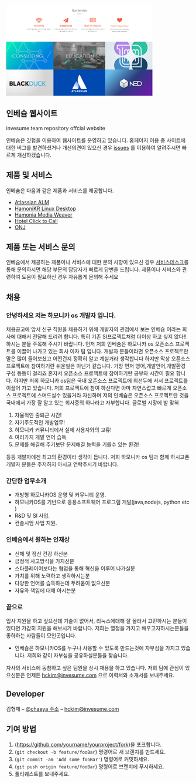 ![](./img/main.png)

## 인베슘 웹사이트

invesume team repository offcial website

인베슘은 깃헙을 이용하여 웹사이트를 운영하고 있습니다.
홈페이지 이용 중 사이트에 대한 버그를 발견하셨거나 개선의견이 있으신 경우 [issues](https://github.com/ivsteam/ivsteam.github.io/issues) 를 이용하여 알려주시면 빠르게 개선하겠습니다.



## 제품 및 서비스

인베슘은 다음과 같은 제품과 서비스를 제공합니다.

- [Atlassian ALM](https://invesume.com/atlassian)
- [HamoniKR Linux Desktop](http://hamonikr.org)
- [Hamonia Media Weaver](https://hamonia.kr)
- [Hotel Click to Call](https://hcall.io)
- [ONJ](http://onj.io/)


## 제품 또는 서비스 문의

인베슘에서 제공하는 제품이나 서비스에 대한 문의 사항이 있으신 경우 [서비스데스크](http://pms.invesume.com:8080/servicedesk/customer/portal/10)를 통해 문의하시면 해당 부문의 담당자가 빠르게 답변을 드립니다. 제품이나 서비스와 관련하여 도움이 필요하신 경우 자유롭게 문의해 주세요

## 채용

### 안녕하세요 저는 하모니카 os 개발자 입니다.
채용공고에 앞서 신규 직원을 채용하기 위해 개발자의 관점에서 보는 인베슘 이라는 회사에 대해서 전달해 드리려 합니다.
특히 기존 SI프로젝트처럼 더이상 하고 싶지 않다!! 하시는 분들 주목해 주시기 바랍니다.
먼저 저희 인베슘은 하모니카 os 오픈소스 프로젝트를 이끌어 나가고 있는 회사 이자 팀 입니다.
개발자 분들이라면 오픈소스 프로젝트란 말은 많이 들어보셨고 어떤건지 정확히 알고 계실거라 생각합니다
하지만 막상 오픈소스 프로젝트에 참여하기란 쉬운일은 아닌거 같습니다. 가장 먼저 영어,개발언어,개발환경 구성 등등이 걸리죠
혼자서 오픈소스 프로젝트에 참여하기란 공부와 시간이 필요 합니다. 하지만 저희 하모니카 os팀은 국내 오픈소스 프로젝트에 최선두에 서서 프로젝트를 
이끌어 가고 있습니다. 저희 프로젝트에 참여 하신다면 아마 자연스럽고 빠르게 오픈소스 프로젝트에 스며드실수 있을거라 자신하며 저의 인베슘은
오픈소스 프로젝트란 것을 국내에서 가장 잘 알고 있는 회사중의 하나라고 자부합니다.
글로벌 시장에 발 맞혀 

1. 자율적인 출퇴근 시간!
2. 자기주도적인 개발업무!
3. 하모니카 커뮤니티에서 실제 사용자와의 교류!
4. 여러가지 개발 언어 습득
5. 문제를 해결해 주기보단 문제해결 능력을 기를수 있는 환경!


등등 개발자에겐 최고의 환경이라 생각이 듭니다.
저희 하모니카 os 팀과 함께 하시고픈 개발자 분들은 주저하지 마시고 연락주시기 바랍니다.


### 간단한 업무소개

 - 개방형 하모니카OS 운영 및 커뮤니티 운영.
 - 하모니카OS를 기반으로 응용소프트웨어 프로그램 개발(java,nodejs, python etc )
 - R&D 및 SI 사업.
 - 컨솔시엄 사업 지원.

### 인베슘에서 원하는 인재상

 - 신체 및 정신 건강 하신분
 - 긍정적 사고방식을 가지신분
 - 스타플레이어보다는 협업을 통해 혁신을 이루어 나가실분
 - 가치를 위해 노력하고 생각하시는분
 - 다양한 언어를 습득하는데 두려움이 없으신분
 - 자유와 책임에 대해 아시는분

### 끝으로
 입사 지원을 하고 싶으신데 기술이 없어서, 리눅스에대해 잘 몰라서 고민하시는 분들이있다면 가감히 지원을 해보시기 바랍니다.
 저희는 열정을 가지고 배우고자하시는분들을 좋하하는 사람들이 모인곳입니다.
 * 인베슘은 하모니카OS를 누구나 사용할 수 있도록 만드는것에 자부심을 가지고 있습니다.
 저희와 같이 자부심을 공유하실분들을 찾습니다.


자사의 서비스에 동참하고 싶은 팀원을 상시 채용을 하고 있습니다. 
저희 팀에 관심이 있으신분은 언제든 hckim@invesume.com 으로 이력서와 소개서를 보내주세요.




## Developer

김형채 – [@chaeya 주소](https://twitter.com/chaeya) – hckim@invesume.com


## 기여 방법

1. (<https://github.com/yourname/yourproject/fork>)을 포크합니다.
2. (`git checkout -b feature/fooBar`) 명령어로 새 브랜치를 만드세요.
3. (`git commit -am 'Add some fooBar'`) 명령어로 커밋하세요.
4. (`git push origin feature/fooBar`) 명령어로 브랜치에 푸시하세요. 
5. 풀리퀘스트를 보내주세요.
